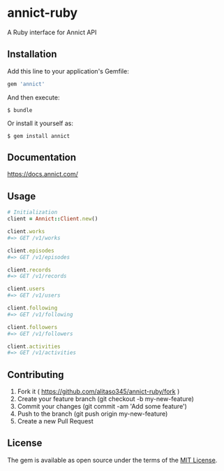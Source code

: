 # annict-ruby

A Ruby interface for Annict API

## Installation

Add this line to your application's Gemfile:

```ruby
gem 'annict'
```

And then execute:

    $ bundle

Or install it yourself as:

    $ gem install annict

## Documentation
https://docs.annict.com/

## Usage

```ruby
# Initialization
client = Annict::Client.new()

client.works
#=> GET /v1/works

client.episodes
#=> GET /v1/episodes

client.records
#=> GET /v1/records

client.users
#=> GET /v1/users

client.following
#=> GET /v1/following

client.followers
#=> GET /v1/followers

client.activities
#=> GET /v1/activities
```

## Contributing

1. Fork it ( https://github.com/alitaso345/annict-ruby/fork )
2. Create your feature branch (git checkout -b my-new-feature)
3. Commit your changes (git commit -am 'Add some feature')
4. Push to the branch (git push origin my-new-feature)
5. Create a new Pull Request

## License

The gem is available as open source under the terms of the [MIT License](http://opensource.org/licenses/MIT).

